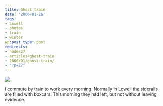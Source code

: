 ```yaml
---
title: Ghost train
date: '2006-01-26'
tags:
- Lowell
- photos
- train
- winter
wp:post_type: post
redirects:
- node/27
- articles/ghost-train
- 2006/01/ghost-train/
- "?p=27"
---
```


[ ![](http://farm1.static.flickr.com/34/91590209_5c74999e39.jpg) ](http://www.flickr.com/photos/atomicworkshop/91590209/)

I commute by train to work every morning. Normally in Lowell the siderails are filled with boxcars. This morning they had left, but not without leaving evidence.

